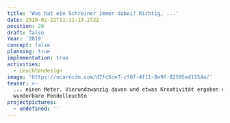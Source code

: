 ```yaml
---
title: 'Was hat ein Schreiner immer dabei? Richtig, ...'
date: 2019-02-22T11:11:13.272Z
position: 20
draft: false
Year: '2019'
concept: false
planning: true
implementation: true
activities:
  - Leuchtendesign
image: 'https://ucarecdn.com/d7fc5ce7-cf87-4f11-8e9f-82595ed1554a/'
teaser: >-
  ... einen Meter. Vierundzwanzig davon und etwas Kreativität ergeben eine
  wunderbare Pendelleuchte 
projectpictures:
  - undefined: ''
---
```


